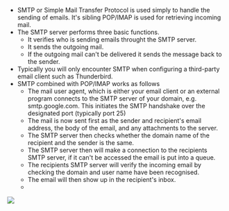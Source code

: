 - SMTP or Simple Mail Transfer Protocol is used simply to handle the sending of emails. It's sibling POP/IMAP is used for retrieving incoming mail.
- The SMTP server performs three basic functions.
	- It verifies who is sending emails throught the SMTP server.
	- It sends the outgoing mail.
	- If the outgoing mail can't be delivered it sends the message back to the sender.
- Typically you will only encounter SMTP when configuring a third-party email client such as Thunderbird.
- SMTP combined with POP/IMAP works as follows
	- The mail user agent, which is either your email client or an external program connects to the SMTP server of your domain, e.g. smtp.google.com. This initiates the SMTP handshake over the designated port (typically port 25)
	- The mail is now sent first as the sender and recipient's email address, the body of the email, and any attachments to the server.
	- The SMTP server then checks whether the domain name of the recipient and the sender is the same.
	- The SMTP server then will make a connection to the recipients SMTP server, if it can't be accessed the email is put into a queue.
	- The recipients SMTP server will verify the incoming email by checking the domain and user name have been recognised. 
	- The email will then show up in the recipient's inbox.
	- 

<img src="https://github.com/TheRealPoloMints/Blog/blob/master/Security%20Challenge%20Walkthroughs/Networks%202/untitled.png?raw=true">
